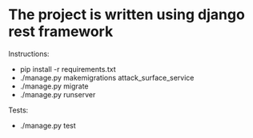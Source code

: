 
# The project is written using django rest framework

Instructions:
  - pip install -r requirements.txt
  - ./manage.py makemigrations attack_surface_service
  - ./manage.py migrate
  - ./manage.py runserver

Tests:
  - ./manage.py test 
